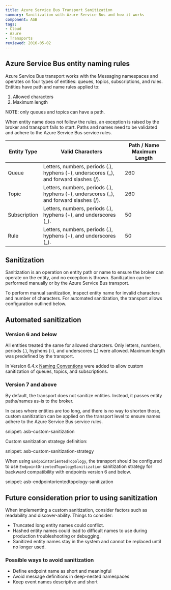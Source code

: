 ```yaml
---
title: Azure Service Bus Transport Sanitization
summary: Sanitization with Azure Service Bus and how it works
component: ASB
tags:
- Cloud
- Azure
- Transports
reviewed: 2016-05-02
---
```



## Azure Service Bus entity naming rules

Azure Service Bus transport works with the Messaging namespaces and operates on four types of entities: queues, topics, subscriptions, and rules. Entities have path and name rules applied to:
1. Allowed characters
1. Maximum length

NOTE: only queues and topics can have a path.

When entity name does not follow the rules, an exception is raised by the broker and transport fails to start. Paths and names need to be validated and adhere to the Azure Service Bus service rules.

| Entity Type  | Valid Characters | Path / Name Maximum Length |
|--------------|------------------|----------------------------|
| Queue        | Letters, numbers, periods (.), hyphens (-), underscores (_), and forward slashes (/). | 260 |
| Topic        | Letters, numbers, periods (.), hyphens (-), underscores (_), and forward slashes (/). | 260 |
| Subscription | Letters, numbers, periods (.), hyphens (-), and underscores (_). | 50  |
| Rule         | Letters, numbers, periods (.), hyphens (-), and underscores (_). | 50  |


## Sanitization

Sanitization is an operation on entity path or name to ensure the broker can operate on the entity, and no exception is thrown. Sanitization can be performed manually or by the Azure Service Bus transport.

To perform manual sanitization, inspect entity name for invalid characters and number of characters. For automated sanitization, the transport allows configuration outlined below.


## Automated sanitization

### Version 6 and below

All entities treated the same for allowed characters. Only letters, numbers, periods (.),  hyphens (-), and underscores (_) were allowed. Maximum length was predefined by the transport.

In Version 6.4.x [Naming Conventions](/nservicebus/azure-service-bus/native-integration.md) were added to allow custom sanitization of queues, topics, and subscriptions. 


### Version 7 and above

By default, the transport does not sanitize entities. Instead, it passes entity paths/names as-is to the broker.  

In cases where entities are too long, and there is no way to shorten those, custom sanitization can be applied on the transport level to ensure names adhere to the Azure Service Bus service rules. 

snippet: asb-custom-sanitization

Custom sanitization strategy definition:

snippet: asb-custom-sanitization-strategy

When using `EndpointOrientedTopology`, the transport should be configured to use `EndpointOrientedTopologySanitization` sanitization strategy for backward compatibility with endpoints version 6 and below.

snippet: asb-endpointorientedtopology-sanitization

## Future consideration prior to using sanitization

When implementing a custom sanitization, consider factors such as readability and discover-ability. Things to consider:
* Truncated long entity names could conflict. 
* Hashed entity names could lead to difficult names to use during production troubleshooting or debugging.
* Sanitized entity names stay in the system and cannot be replaced until no longer used.

### Possible ways to avoid sanitization

* Define endpoint name as short and meaningful
* Avoid message definitions in deep-nested namespaces
* Keep event names descriptive and short